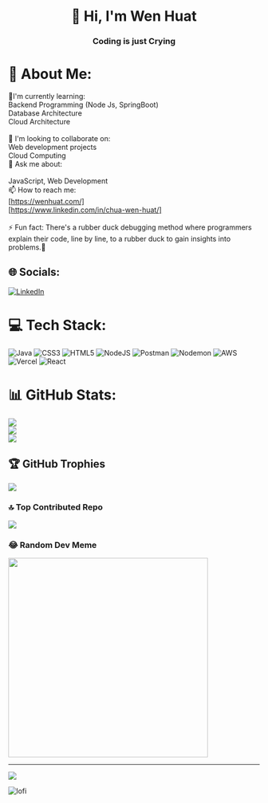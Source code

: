 # <div  align="center"> 👋 Hi, I'm Wen Huat</div>
### <div align="center">Coding is just Crying </div>

# 💫 About Me:
🌱I'm currently learning:<br>Backend Programming (Node Js, SpringBoot)<br>Database Architecture<br>Cloud Architecture<br><br>🤔 I'm looking to collaborate on:<br>Web development projects<br>Cloud Computing<br>💬 Ask me about:<br><br>JavaScript, Web Development<br>📫 How to reach me:<br>[https://wenhuat.com/]<br>[https://www.linkedin.com/in/chua-wen-huat/]<br><br>⚡ Fun fact: There's a rubber duck debugging method where programmers explain their code, line by line, to a rubber duck to gain insights into problems.🦆


## 🌐 Socials:
[![LinkedIn](https://img.shields.io/badge/LinkedIn-%230077B5.svg?logo=linkedin&logoColor=white)](https://linkedin.com/in/https://www.linkedin.com/in/chua-wen-huat/) 

# 💻 Tech Stack:
![Java](https://img.shields.io/badge/java-%23ED8B00.svg?style=for-the-badge&logo=openjdk&logoColor=white) ![CSS3](https://img.shields.io/badge/css3-%231572B6.svg?style=for-the-badge&logo=css3&logoColor=white) ![HTML5](https://img.shields.io/badge/html5-%23E34F26.svg?style=for-the-badge&logo=html5&logoColor=white) ![NodeJS](https://img.shields.io/badge/node.js-6DA55F?style=for-the-badge&logo=node.js&logoColor=white) ![Postman](https://img.shields.io/badge/Postman-FF6C37?style=for-the-badge&logo=postman&logoColor=white) ![Nodemon](https://img.shields.io/badge/NODEMON-%23323330.svg?style=for-the-badge&logo=nodemon&logoColor=%BBDEAD) ![AWS](https://img.shields.io/badge/AWS-%23FF9900.svg?style=for-the-badge&logo=amazon-aws&logoColor=white) ![Vercel](https://img.shields.io/badge/vercel-%23000000.svg?style=for-the-badge&logo=vercel&logoColor=white) ![React](https://img.shields.io/badge/react-%2320232a.svg?style=for-the-badge&logo=react&logoColor=%2361DAFB)
# 📊 GitHub Stats:
![](https://github-readme-stats.vercel.app/api?username=Huaty&theme=dark&hide_border=false&include_all_commits=false&count_private=false)<br/>
![](https://github-readme-streak-stats.herokuapp.com/?user=Huaty&theme=dark&hide_border=false)<br/>
![](https://github-readme-stats.vercel.app/api/top-langs/?username=Huaty&theme=dark&hide_border=false&include_all_commits=false&count_private=false&layout=compact)

## 🏆 GitHub Trophies
![](https://github-profile-trophy.vercel.app/?username=Huaty&theme=alduin&no-frame=false&no-bg=true&margin-w=4)

### 🔝 Top Contributed Repo
![](https://github-contributor-stats.vercel.app/api?username=Huaty&limit=5&theme=dark&combine_all_yearly_contributions=true)

### 😂 Random Dev Meme
<img src='https://randommeme-five.vercel.app/' style="height: 400px;"/>

---
[![](https://visitcount.itsvg.in/api?id=Huaty&icon=0&color=0)](https://visitcount.itsvg.in)

<!-- Proudly created with GPRM ( https://gprm.itsvg.in ) -->



![lofi](https://github.com/Huaty/Huaty/assets/50129813/887f650b-71a9-41f4-afb6-25f9a2fc4a84)





